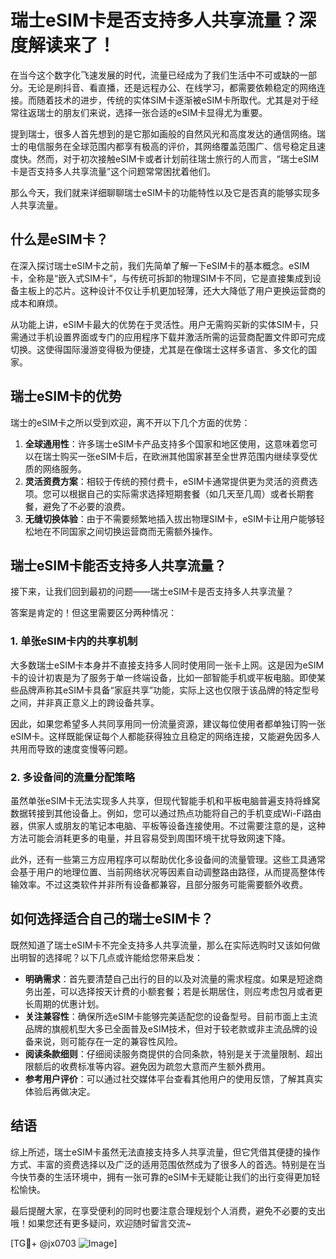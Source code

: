 # 瑞士eSIM卡是否支持多人共享流量？深度解读来了！

在当今这个数字化飞速发展的时代，流量已经成为了我们生活中不可或缺的一部分。无论是刷抖音、看直播，还是远程办公、在线学习，都需要依赖稳定的网络连接。而随着技术的进步，传统的实体SIM卡逐渐被eSIM卡所取代。尤其是对于经常往返瑞士的朋友们来说，选择一张合适的eSIM卡显得尤为重要。

提到瑞士，很多人首先想到的是它那如画般的自然风光和高度发达的通信网络。瑞士的电信服务在全球范围内都享有极高的评价，其网络覆盖范围广、信号稳定且速度快。然而，对于初次接触eSIM卡或者计划前往瑞士旅行的人而言，“瑞士eSIM卡是否支持多人共享流量”这个问题常常困扰着他们。

那么今天，我们就来详细聊聊瑞士eSIM卡的功能特性以及它是否真的能够实现多人共享流量。

## 什么是eSIM卡？

在深入探讨瑞士eSIM卡之前，我们先简单了解一下eSIM卡的基本概念。eSIM卡，全称是“嵌入式SIM卡”，与传统可拆卸的物理SIM卡不同，它是直接集成到设备主板上的芯片。这种设计不仅让手机更加轻薄，还大大降低了用户更换运营商的成本和麻烦。

从功能上讲，eSIM卡最大的优势在于灵活性。用户无需购买新的实体SIM卡，只需通过手机设置界面或专门的应用程序下载并激活所需的运营商配置文件即可完成切换。这使得国际漫游变得极为便捷，尤其是在像瑞士这样多语言、多文化的国家。

## 瑞士eSIM卡的优势

瑞士的eSIM卡之所以受到欢迎，离不开以下几个方面的优势：

1. **全球通用性**：许多瑞士eSIM卡产品支持多个国家和地区使用，这意味着您可以在瑞士购买一张eSIM卡后，在欧洲其他国家甚至全世界范围内继续享受优质的网络服务。
2. **灵活资费方案**：相较于传统的预付费卡，eSIM卡通常提供更为灵活的资费选项。您可以根据自己的实际需求选择短期套餐（如几天至几周）或者长期套餐，避免了不必要的浪费。
3. **无缝切换体验**：由于不需要频繁地插入拔出物理SIM卡，eSIM卡让用户能够轻松地在不同国家之间切换运营商而无需额外操作。

## 瑞士eSIM卡能否支持多人共享流量？

接下来，让我们回到最初的问题——瑞士eSIM卡是否支持多人共享流量？

答案是肯定的！但这里需要区分两种情况：

### 1. 单张eSIM卡内的共享机制

大多数瑞士eSIM卡本身并不直接支持多人同时使用同一张卡上网。这是因为eSIM卡的设计初衷是为了服务于单一终端设备，比如一部智能手机或平板电脑。即使某些品牌声称其eSIM卡具备“家庭共享”功能，实际上这也仅限于该品牌的特定型号之间，并非真正意义上的跨设备共享。

因此，如果您希望多人共同享用同一份流量资源，建议每位使用者都单独订购一张eSIM卡。这样既能保证每个人都能获得独立且稳定的网络连接，又能避免因多人共用而导致的速度变慢等问题。

### 2. 多设备间的流量分配策略

虽然单张eSIM卡无法实现多人共享，但现代智能手机和平板电脑普遍支持将蜂窝数据转接到其他设备上。例如，您可以通过热点功能将自己的手机变成Wi-Fi路由器，供家人或朋友的笔记本电脑、平板等设备连接使用。不过需要注意的是，这种方法可能会消耗更多的电量，并且容易受到周围环境干扰导致网速下降。

此外，还有一些第三方应用程序可以帮助优化多设备间的流量管理。这些工具通常会基于用户的地理位置、当前网络状况等因素自动调整路由路径，从而提高整体传输效率。不过这类软件并非所有设备都兼容，且部分服务可能需要额外收费。

## 如何选择适合自己的瑞士eSIM卡？

既然知道了瑞士eSIM卡不完全支持多人共享流量，那么在实际选购时又该如何做出明智的选择呢？以下几点或许能给您带来启发：

- **明确需求**：首先要清楚自己出行的目的以及对流量的需求程度。如果是短途商务出差，可以选择按天计费的小额套餐；若是长期居住，则应考虑包月或者更长周期的优惠计划。
- **关注兼容性**：确保所选eSIM卡能够完美适配您的设备型号。目前市面上主流品牌的旗舰机型大多已全面普及eSIM技术，但对于较老款或非主流品牌的设备来说，则可能存在一定的兼容性风险。
- **阅读条款细则**：仔细阅读服务商提供的合同条款，特别是关于流量限制、超出限额后的收费标准等内容。避免因为疏忽大意而产生额外费用。
- **参考用户评价**：可以通过社交媒体平台查看其他用户的使用反馈，了解其真实体验后再做决定。

## 结语

综上所述，瑞士eSIM卡虽然无法直接支持多人共享流量，但它凭借其便捷的操作方式、丰富的资费选择以及广泛的适用范围依然成为了很多人的首选。特别是在当今快节奏的生活环境中，拥有一张可靠的eSIM卡无疑能让我们的出行变得更加轻松愉快。

最后提醒大家，在享受便利的同时也要注意合理规划个人消费，避免不必要的支出哦！如果您还有更多疑问，欢迎随时留言交流~

[TG💪+ @jx0703 ![Image](https://github.com/user-attachments/assets/dbca1d08-cadb-493c-b0ec-ad6f7a83f270)]